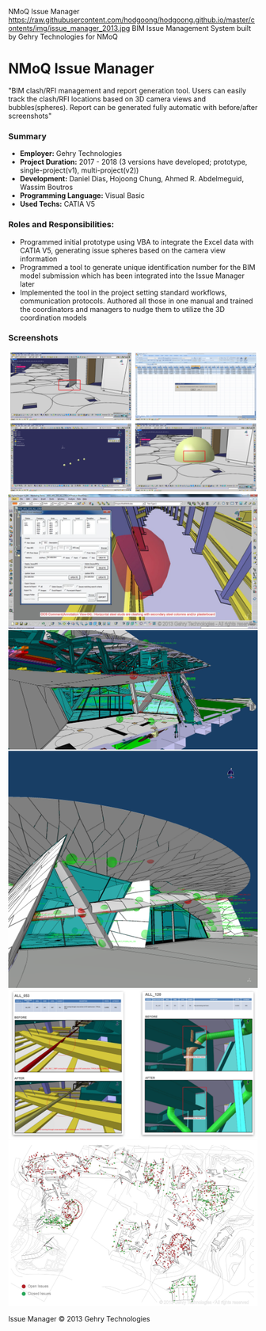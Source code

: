 NMoQ Issue Manager
https://raw.githubusercontent.com/hodgoong/hodgoong.github.io/master/contents/img/issue_manager_2013.jpg
BIM Issue Management System built by Gehry Technologies for NMoQ

# NMoQ Issue Manager
"BIM clash/RFI management and report generation tool. Users can easily track the clash/RFI locations based on 3D camera views and bubbles(spheres). Report can be generated fully automatic with before/after screenshots"

### Summary
- **Employer:** Gehry Technologies
- **Project Duration:** 2017 - 2018 (3 versions have developed; prototype, single-project(v1), multi-project(v2))
- **Development:** Daniel Dias, Hojoong Chung, Ahmed R. Abdelmeguid, Wassim Boutros
- **Programming Language:** Visual Basic
- **Used Techs:** CATIA V5

### Roles and Responsibilities:
- Programmed initial prototype using VBA to integrate the Excel data with CATIA V5, generating issue spheres based on the camera view information
- Programmed a tool to generate unique identification number for the BIM model submission which has been integrated into the Issue Manager later
- Implemented the tool in the project setting standard workflows, communication protocols. Authored all those in one manual and trained the coordinators and managers to nudge them to utilize the 3D coordination models

### Screenshots
![Issue Manager Prototype](https://raw.githubusercontent.com/hodgoong/hodgoong.github.io/master/contents/img/issue_manager_2013_prototype.png)
![Issue Manager UI](https://raw.githubusercontent.com/hodgoong/hodgoong.github.io/master/contents/img/issue_manager_2013_U.png)
![Issue Manager](https://raw.githubusercontent.com/hodgoong/hodgoong.github.io/master/contents/img/issue_manager_2013.jpg)
![Issue Manager 2](https://raw.githubusercontent.com/hodgoong/hodgoong.github.io/master/contents/img/issue_manager_2013_2.png)
![Issue Manager Report](https://raw.githubusercontent.com/hodgoong/hodgoong.github.io/master/contents/img/issue_manager_2013_report.png)
![Issue Manager Stats](https://raw.githubusercontent.com/hodgoong/hodgoong.github.io/master/contents/img/issue_manager_2013_stats.png)


Issue Manager © 2013 Gehry Technologies